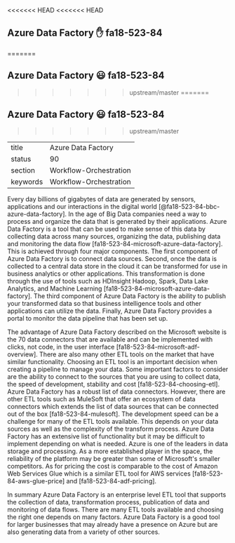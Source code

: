 <<<<<<< HEAD
<<<<<<< HEAD
## Azure Data Factory :hand: fa18-523-84
=======
## Azure Data Factory :smiley: fa18-523-84
>>>>>>> upstream/master
=======
## Azure Data Factory :smiley: fa18-523-84
>>>>>>> upstream/master


|          |                        |
| -------- | ---------------------- |
| title    | Azure Data Factory     | 
| status   | 90                     |
| section  | Workflow-Orchestration |
| keywords | Workflow-Orchestration |

Every day billions of gigabytes of data are generated by sensors,
applications and our interactions in the digital
world [@fa18-523-84-bbc-azure-data-factory]. In the age of Big Data
companies need a way to process and organize the data that is
generated by their applications. Azure Data Factory is a tool that can
be used to make sense of this data by collecting data across many
sources, organizing the data, publishing data and monitoring the data
flow [fa18-523-84-microsoft-azure-data-factory]. This is achieved
through four major components. The first component of Azure Data
Factory is to connect data sources. Second, once the data is collected
to a central data store in the cloud it can be transformed for use in
business analytics or other applications. This transformation is done
through the use of tools such as HDInsight Hadoop, Spark, Data Lake
Analytics, and Machine
Learning [fa18-523-84-microsoft-azure-data-factory]. The third
component of Azure Data Factory is the ability to publish your
transformed data so that business intelligence tools and other
applications can utilize the data. Finally, Azure Data Factory
provides a portal to monitor the data pipeline that has been set up.

The advantage of Azure Data Factory described on the Microsoft website
is the 70 data connectors that are available and can be implemented
with clicks, not code, in the user
interface [fa18-523-84-microsoft-adf-overview]. There are also many
other ETL tools on the market that have similar functionality.
Choosing an ETL tool is an important decision when creating a pipeline
to manage your data.  Some important factors to consider are the
ability to connect to the sources that you are using to collect data,
the speed of development, stability and
cost [fa18-523-84-choosing-etl]. Azure Data Factory has a robust list
of data connectors.  However, there are other ETL tools such as
MuleSoft that offer an ecosystem of data connectors which extends the
list of data sources that can be connected out of the
box [fa18-523-84-mulesoft]. The development speed can be a challenge
for many of the ETL tools available.  This depends on your data
sources as well as the complexity of the transform process.  Azure
Data Factory has an extensive list of functionality but it may be
difficult to implement depending on what is needed.  Azure is one of
the leaders in data storage and processing.  As a more established
player in the space, the reliability of the platform may be greater
than some of Microsoft's smaller competitors.  As for pricing the cost
is comparable to the cost of Amazon Web Services Glue which is a
similar ETL tool for AWS services [fa18-523-84-aws-glue-price] and
[fa18-523-84-adf-pricing].

In summary Azure Data Factory is an enterprise level ETL tool that
supports the collection of data, transformation process, publication
of data and monitoring of data flows.  There are many ETL tools
available and choosing the right one depends on many factors.  Azure
Data Factory is a good tool for larger businesses that may already
have a presence on Azure but are also generating data from a variety
of other sources.
